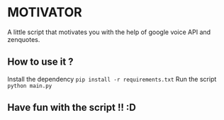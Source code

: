# MOTIVATOR
A little script that motivates you with the help of google voice API and zenquotes.


## How to use it ?
Install the dependency 
```pip install -r requirements.txt```
Run the script 
```python main.py```
##
## Have fun with the script !! :D  
